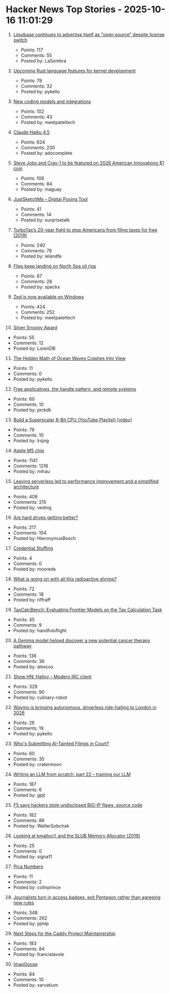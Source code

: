 # Hacker News Top Stories - 2025-10-16 11:01:29

1. [Liquibase continues to advertise itself as "open source" despite license switch](https://github.com/liquibase/liquibase/issues/7374)
   - Points: 117
   - Comments: 55
   - Posted by: LaSombra

2. [Upcoming Rust language features for kernel development](https://lwn.net/Articles/1039073/)
   - Points: 79
   - Comments: 32
   - Posted by: pykello

3. [New coding models and integrations](https://ollama.com/blog/coding-models)
   - Points: 102
   - Comments: 43
   - Posted by: meetpateltech

4. [Claude Haiku 4.5](https://www.anthropic.com/news/claude-haiku-4-5)
   - Points: 624
   - Comments: 230
   - Posted by: adocomplete

5. [Steve Jobs and Cray-1 to be featured on 2026 American Innovations $1 coin](https://www.usmint.gov/news/press-releases/united-states-mint-releases-2026-american-innovation-one-dollar-coin-program-designs)
   - Points: 106
   - Comments: 84
   - Posted by: maguay

6. [JustSketchMe – Digital Posing Tool](https://justsketch.me)
   - Points: 41
   - Comments: 14
   - Posted by: surprisetalk

7. [TurboTax’s 20-year fight to stop Americans from filing taxes for free (2019)](https://www.propublica.org/article/inside-turbotax-20-year-fight-to-stop-americans-from-filing-their-taxes-for-free)
   - Points: 240
   - Comments: 79
   - Posted by: lelandfe

8. [Flies keep landing on North Sea oil rigs](https://theconversation.com/thousands-of-flies-keep-landing-on-north-sea-oil-rigs-then-taking-off-a-few-hours-later-heres-why-265622)
   - Points: 87
   - Comments: 28
   - Posted by: speckx

9. [Zed is now available on Windows](https://zed.dev/blog/zed-for-windows-is-here)
   - Points: 424
   - Comments: 252
   - Posted by: meetpateltech

10. [Silver Snoopy Award](https://www.nasa.gov/space-flight-awareness/silver-snoopy-award/)
   - Points: 55
   - Comments: 12
   - Posted by: LorenDB

11. [The Hidden Math of Ocean Waves Crashes Into View](https://www.quantamagazine.org/the-hidden-math-of-ocean-waves-crashes-into-view-20251015/)
   - Points: 11
   - Comments: 0
   - Posted by: pykello

12. [Free applicatives, the handle pattern, and remote systems](https://exploring-better-ways.bellroy.com/free-applicatives-the-handle-pattern-and-remote-systems.html)
   - Points: 60
   - Comments: 10
   - Posted by: _jackdk_

13. [Build a Superscalar 8-Bit CPU (YouTube Playlist) [video]](https://www.youtube.com/watch?v=bwjMLyBU4RU&list=PLyR4neQXqQo5nPdEiMbaEJxWiy_UuyNN4&index=1)
   - Points: 79
   - Comments: 10
   - Posted by: lrsjng

14. [Apple M5 chip](https://www.apple.com/newsroom/2025/10/apple-unleashes-m5-the-next-big-leap-in-ai-performance-for-apple-silicon/)
   - Points: 1141
   - Comments: 1218
   - Posted by: mihau

15. [Leaving serverless led to performance improvement and a simplified architecture](https://www.unkey.com/blog/serverless-exit)
   - Points: 408
   - Comments: 215
   - Posted by: vednig

16. [Are hard drives getting better?](https://www.backblaze.com/blog/are-hard-drives-getting-better-lets-revisit-the-bathtub-curve/)
   - Points: 217
   - Comments: 104
   - Posted by: HieronymusBosch

17. [Credential Stuffing](https://ciamweekly.substack.com/p/credential-stuffing)
   - Points: 4
   - Comments: 0
   - Posted by: mooreds

18. [What is going on with all this radioactive shrimp?](https://www.consumerreports.org/health/food-safety/radioactive-shrimp-explained-a5493175857/)
   - Points: 72
   - Comments: 18
   - Posted by: riffraff

19. [TaxCalcBench: Evaluating Frontier Models on the Tax Calculation Task](https://arxiv.org/abs/2507.16126)
   - Points: 45
   - Comments: 9
   - Posted by: handfuloflight

20. [A Gemma model helped discover a new potential cancer therapy pathway](https://blog.google/technology/ai/google-gemma-ai-cancer-therapy-discovery/)
   - Points: 136
   - Comments: 36
   - Posted by: alexcos

21. [Show HN: Halloy – Modern IRC client](https://github.com/squidowl/halloy)
   - Points: 329
   - Comments: 90
   - Posted by: culinary-robot

22. [Waymo is bringing autonomous, driverless ride-hailing to London in 2026](https://9to5google.com/2025/10/15/waymo-london-2026/)
   - Points: 26
   - Comments: 19
   - Posted by: pykello

23. [Who's Submitting AI-Tainted Filings in Court?](https://cyberlaw.stanford.edu/whos-submitting-ai-tainted-filings-in-court/)
   - Points: 60
   - Comments: 35
   - Posted by: cratermoon

24. [Writing an LLM from scratch, part 22 – training our LLM](https://www.gilesthomas.com/2025/10/llm-from-scratch-22-finally-training-our-llm)
   - Points: 187
   - Comments: 6
   - Posted by: gpjt

25. [F5 says hackers stole undisclosed BIG-IP flaws, source code](https://www.bleepingcomputer.com/news/security/f5-says-hackers-stole-undisclosed-big-ip-flaws-source-code/)
   - Points: 182
   - Comments: 86
   - Posted by: WalterSobchak

26. [Looking at kmalloc() and the SLUB Memory Allocator (2019)](https://ruffell.nz/programming/writeups/2019/02/15/looking-at-kmalloc-and-the-slub-memory-allocator.html)
   - Points: 25
   - Comments: 0
   - Posted by: signa11

27. [Pica Numbers](https://home.octetfont.com/blog/pica-number.html)
   - Points: 11
   - Comments: 2
   - Posted by: colinprince

28. [Journalists turn in access badges, exit Pentagon rather than agreeing new rules](https://apnews.com/article/pentagon-press-access-hegseth-trump-restrictions-5d9c2a63e4e03b91fc1546bb09ffbf12)
   - Points: 348
   - Comments: 262
   - Posted by: pjmlp

29. [Next Steps for the Caddy Project Maintainership](https://caddy.community/t/next-steps-for-the-caddy-project-maintainership/33076)
   - Points: 183
   - Comments: 84
   - Posted by: francislavoie

30. [ImapGoose](https://whynothugo.nl/journal/2025/10/15/introducing-imapgoose/)
   - Points: 84
   - Comments: 10
   - Posted by: xarvatium

